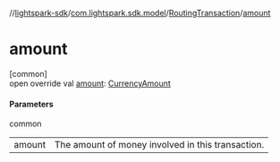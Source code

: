 //[lightspark-sdk](../../../index.md)/[com.lightspark.sdk.model](../index.md)/[RoutingTransaction](index.md)/[amount](amount.md)

# amount

[common]\
open override val [amount](amount.md): [CurrencyAmount](../-currency-amount/index.md)

#### Parameters

common

| | |
|---|---|
| amount | The amount of money involved in this transaction. |
